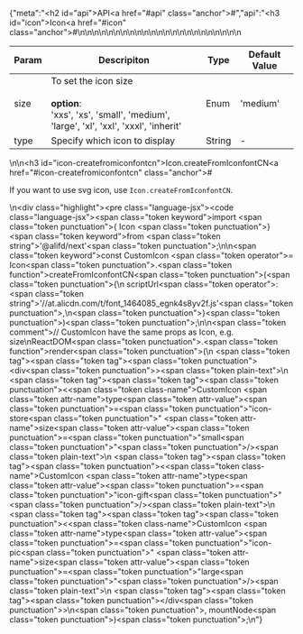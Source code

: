 {"meta":"<h2 id=\"api\">API<a href=\"#api\" class=\"anchor\">#</a></h2>","api":"<h3 id=\"icon\">Icon<a href=\"#icon\" class=\"anchor\">#</a></h3><table>\n<thead>\n<tr>\n<th>Param</th>\n<th>Descripiton</th>\n<th>Type</th>\n<th>Default Value</th>\n</tr>\n</thead>\n<tbody>\n<tr>\n<td>size</td>\n<td>To set the icon size<br><br><strong>option</strong>:<br>&apos;xxs&apos;, &apos;xs&apos;, &apos;small&apos;, &apos;medium&apos;, &apos;large&apos;, &apos;xl&apos;, &apos;xxl&apos;, &apos;xxxl&apos;, &apos;inherit&apos;</td>\n<td>Enum</td>\n<td>&apos;medium&apos;</td>\n</tr>\n<tr>\n<td>type</td>\n<td>Specify which icon to display</td>\n<td>String</td>\n<td>-</td>\n</tr>\n</tbody>\n</table>\n<!-- api-extra-start -->\n<h3 id=\"icon-createfromiconfontcn\">Icon.createFromIconfontCN<a href=\"#icon-createfromiconfontcn\" class=\"anchor\">#</a></h3><p>If you want to use svg icon, use <code>Icon.createFromIconfontCN</code>.</p>\n<div class=\"highlight\"><pre class=\"language-jsx\"><code class=\"language-jsx\"><span class=\"token keyword\">import</span> <span class=\"token punctuation\">{</span> Icon <span class=\"token punctuation\">}</span> <span class=\"token keyword\">from</span> <span class=\"token string\">&apos;@alifd/next&apos;</span><span class=\"token punctuation\">;</span>\n\n<span class=\"token keyword\">const</span> CustomIcon <span class=\"token operator\">=</span> Icon<span class=\"token punctuation\">.</span><span class=\"token function\">createFromIconfontCN</span><span class=\"token punctuation\">(</span><span class=\"token punctuation\">{</span>\n    scriptUrl<span class=\"token operator\">:</span> <span class=\"token string\">&apos;//at.alicdn.com/t/font_1464085_egnk4s8yv2f.js&apos;</span><span class=\"token punctuation\">,</span>\n<span class=\"token punctuation\">}</span><span class=\"token punctuation\">)</span><span class=\"token punctuation\">;</span>\n\n<span class=\"token comment\">// CustomIcon have the same props as Icon, e.g. size</span>\nReactDOM<span class=\"token punctuation\">.</span><span class=\"token function\">render</span><span class=\"token punctuation\">(</span>\n    <span class=\"token tag\"><span class=\"token tag\"><span class=\"token punctuation\">&lt;</span>div</span><span class=\"token punctuation\">&gt;</span></span><span class=\"token plain-text\">\n        </span><span class=\"token tag\"><span class=\"token tag\"><span class=\"token punctuation\">&lt;</span><span class=\"token class-name\">CustomIcon</span></span> <span class=\"token attr-name\">type</span><span class=\"token attr-value\"><span class=\"token punctuation\">=</span><span class=\"token punctuation\">&quot;</span>icon-store<span class=\"token punctuation\">&quot;</span></span> <span class=\"token attr-name\">size</span><span class=\"token attr-value\"><span class=\"token punctuation\">=</span><span class=\"token punctuation\">&quot;</span>small<span class=\"token punctuation\">&quot;</span></span><span class=\"token punctuation\">/&gt;</span></span><span class=\"token plain-text\">\n        </span><span class=\"token tag\"><span class=\"token tag\"><span class=\"token punctuation\">&lt;</span><span class=\"token class-name\">CustomIcon</span></span> <span class=\"token attr-name\">type</span><span class=\"token attr-value\"><span class=\"token punctuation\">=</span><span class=\"token punctuation\">&quot;</span>icon-gift<span class=\"token punctuation\">&quot;</span></span><span class=\"token punctuation\">/&gt;</span></span><span class=\"token plain-text\">\n        </span><span class=\"token tag\"><span class=\"token tag\"><span class=\"token punctuation\">&lt;</span><span class=\"token class-name\">CustomIcon</span></span> <span class=\"token attr-name\">type</span><span class=\"token attr-value\"><span class=\"token punctuation\">=</span><span class=\"token punctuation\">&quot;</span>icon-pic<span class=\"token punctuation\">&quot;</span></span> <span class=\"token attr-name\">size</span><span class=\"token attr-value\"><span class=\"token punctuation\">=</span><span class=\"token punctuation\">&quot;</span>large<span class=\"token punctuation\">&quot;</span></span><span class=\"token punctuation\">/&gt;</span></span><span class=\"token plain-text\">\n    </span><span class=\"token tag\"><span class=\"token tag\"><span class=\"token punctuation\">&lt;/</span>div</span><span class=\"token punctuation\">&gt;</span></span>\n<span class=\"token punctuation\">,</span> mountNode<span class=\"token punctuation\">)</span><span class=\"token punctuation\">;</span></code></pre></div><!-- api-extra-end -->\n"}